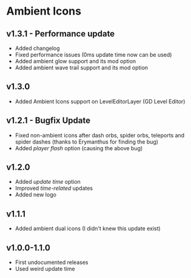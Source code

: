 # Ambient Icons

## v1.3.1 - Performance update

* <cy>Added</c> changelog
* <cy>Fixed</c> performance issues (0ms update time now can be used)
* <cy>Added</c> ambient glow support and its mod option
* <cy>Added</c> ambient wave trail support and its mod option

## v1.3.0

* <cy>Added</c> Ambient Icons support on LevelEditorLayer (GD Level Editor)

## v1.2.1 - Bugfix Update

* <cy>Fixed</c> non-ambient icons after dash orbs, spider orbs, teleports and spider dashes (thanks to Erymanthus for finding the bug)
* <cy>Added</c> *player flash* option (causing the above bug)

## v1.2.0

* <cy>Added</c> *update time* option
* <cy>Improved</c> *time-related* updates
* <cy>Added</c> new logo

## v1.1.1

* <cy>Added</c> ambient dual icons (I didn't knew this update exist)

## v1.0.0-1.1.0

* First undocumented releases
* Used weird update time

